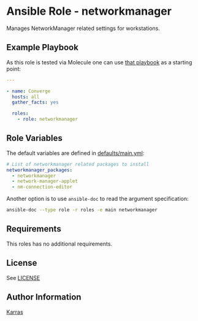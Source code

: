 # Ansible Role - networkmanager

Manages NetworkManager related settings for workstations.

## Example Playbook

As this role is tested via Molecule one can use [that
playbook](./molecule/default/converge.yml) as a starting point:

```yaml
---

- name: Converge
  hosts: all
  gather_facts: yes

  roles:
    - role: networkmanager
```

## Role Variables

The default variables are defined in [defaults/main.yml](./defaults/main.yml):

```yaml
# List of networkmanager related packages to install
networkmanager_packages:
  - networkmanager
  - network-manager-applet
  - nm-connection-editor
```

Another option is to use `ansible-doc` to read the argument specification:

```sh
ansible-doc --type role -r roles -e main networkmanager
```

## Requirements

This roles has no additional requirements.

## License

See [LICENSE](./LICENSE)

## Author Information

[Karras](https://github.com/karras)
